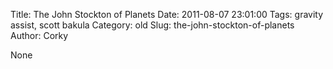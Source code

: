 Title: The John Stockton of Planets
Date: 2011-08-07 23:01:00
Tags: gravity assist, scott bakula
Category: old
Slug: the-john-stockton-of-planets
Author: Corky

None
